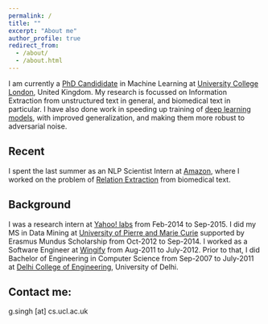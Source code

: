 ```yaml
---
permalink: /
title: ""
excerpt: "About me"
author_profile: true
redirect_from: 
  - /about/
  - /about.html
---
```


I am currently a <a href="http://www.cs.ucl.ac.uk/people/G.Singh.html/">PhD Candididate</a> in Machine Learning at <a href="https://www.ucl.ac.uk/">University College London</a>, United Kingdom. My research is focussed on Information Extraction from unstructured text in general, and biomedical text in particular. I have also done work in speeding up training of <a href ="https://arxiv.org/abs/1807.11414">deep learning models</a>, with improved generalization, and making them more robust to adversarial noise. 

Recent
------
I spent the last summer as an NLP Scientist Intern at <a href ="https://www.amazon.com"> Amazon</a>, where I worked on the problem of <a href="https://en.wikipedia.org/wiki/Relationship_extraction">Relation Extraction</a> from biomedical text.

Background
------
I was a research intern at <a href ="https://research.yahoo.com/">Yahoo! labs</a> from Feb-2014 to Sep-2015. I did my MS in Data Mining at <a href = "http://www.upmc.fr/en/">University of Pierre and Marie Curie</a> supported by Erasmus Mundus Scholarship from Oct-2012 to Sep-2014. I worked as a Software Engineer at <a href="http://wingify.com/">Wingify</a> from Aug-2011 to July-2012. Prior to that, I did Bachelor of Engineering in Computer Science from Sep-2007 to July-2011 at <a href="http://dtu.ac.in/">Delhi College of Engineering</a>, University of Delhi. 



Contact me:
------
g.singh [at] cs.ucl.ac.uk
